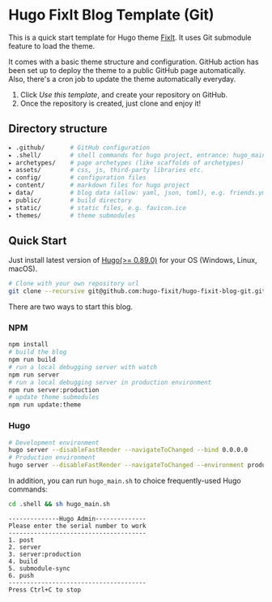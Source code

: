 # Hugo FixIt Blog Template (Git)

This is a quick start template for Hugo theme [FixIt](https://github.com/hugo-fixit/FixIt). It uses Git submodule feature to load the theme.

It comes with a basic theme structure and configuration. GitHub action has been set up to deploy the theme to a public GitHub page automatically. Also, there's a cron job to update the theme automatically everyday.

1. Click *Use this template*, and create your repository on GitHub.
2. Once the repository is created, just clone and enjoy it!

## Directory structure

```bash
▸ .github/       # GitHub configuration
▸ .shell/        # shell commands for hugo project, entrance: hugo_main.sh
▸ archetypes/    # page archetypes (like scaffolds of archetypes)
▸ assets/        # css, js, third-party libraries etc.
▸ config/        # configuration files
▸ content/       # markdown files for hugo project
▸ data/          # blog data (allow: yaml, json, toml), e.g. friends.yml
▸ public/        # build directory
▸ static/        # static files, e.g. favicon.ico
▸ themes/        # theme submodules
```

## Quick Start

Just install latest version of [Hugo(>= 0.89.0)](https://gohugo.io/installation/) for your OS (Windows, Linux, macOS).

```bash
# Clone with your own repository url
git clone --recursive git@github.com:hugo-fixit/hugo-fixit-blog-git.git
```

There are two ways to start this blog.

### NPM

```bash
npm install
# build the blog
npm run build
# run a local debugging server with watch
npm run server
# run a local debugging server in production environment
npm run server:production
# update theme submodules
npm run update:theme
```

### Hugo

```bash
# Development environment
hugo server --disableFastRender --navigateToChanged --bind 0.0.0.0
# Production environment
hugo server --disableFastRender --navigateToChanged --environment production --bind 0.0.0.0
```

In addition, you can run `hugo_main.sh` to choice frequently-used Hugo commands:

```bash
cd .shell && sh hugo_main.sh
```

```text
--------------Hugo Admin--------------
Please enter the serial number to work
--------------------------------------
1. post
2. server
3. server:production
4. build
5. submodule-sync
6. push
--------------------------------------
Press Ctrl+C to stop
```
